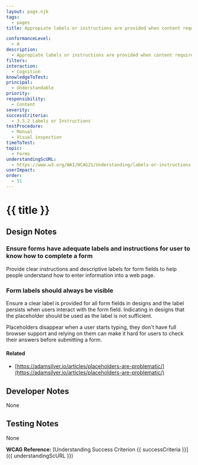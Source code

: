 ```yaml
---
layout: page.njk
tags:
  - pages
title: Appropiate labels or instructions are provided when content requires user input, form labels are always visible

conformanceLevel:
  - A
description:
  - Appropiate labels or instructions are provided when content requires user input, form fabels are always visible
filters:
interaction:
  - Cognition
knowledgeToTest:
principal:
  - Understandable
priority:
responsibility:
  - Content
severity:
successCriteria:
  - 3.3.2 Labels or Instructions
testProcedure:
  - Manual
  - Visual inspection
timeToTest:
topic:
  - Forms
understandingScURL:
  - https://www.w3.org/WAI/WCAG21/Understanding/labels-or-instructions.html
userImpact:
order:
  - 51
---
```


# {{ title }}

## Design Notes

### Ensure forms have adequate labels and instructions for user to know how to complete a form

Provide clear instructions and descriptive labels for form fields to help people understand how to enter information into a web page.

### Form labels should always be visible

Ensure a clear label is provided for all form fields in designs and the label persists when users interact with the form field. Indicating in designs that the placeholder should be used as the label is not sufficient.

Placeholders disappear when a user starts typing, they don't have full browser support and relying on them can make it hard for users to check their answers before submitting a form.

#### Related

- [https://adamsilver.io/articles/placeholders-are-problematic/](https://adamsilver.io/articles/placeholders-are-problematic/)

## Developer Notes

None

## Testing Notes

None

**WCAG Reference:** [Understanding Success Criterion {{ successCriteria }}]({{ understandingScURL }})

